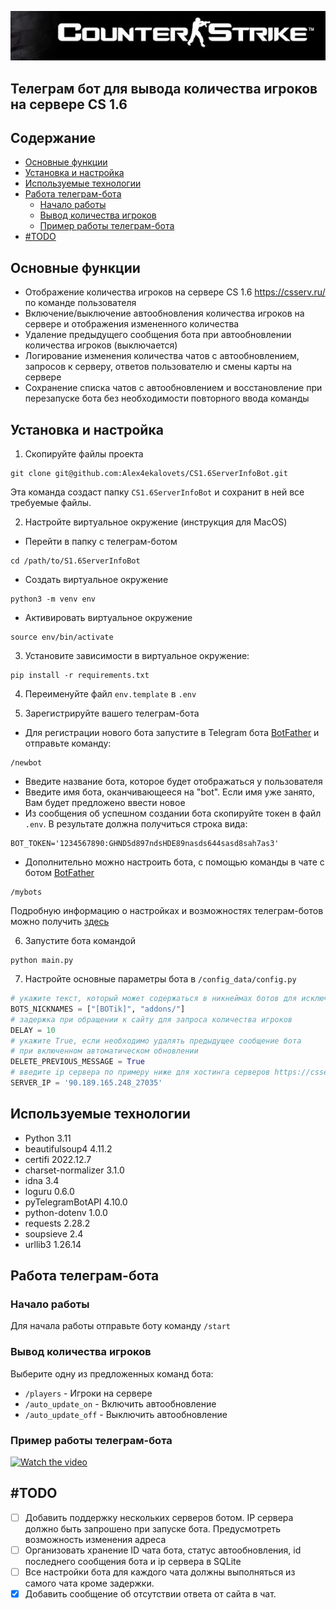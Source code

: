 ![](images/logo.jpg)
## Телеграм бот для вывода количества игроков на сервере CS 1.6
## Содержание
<!-- TOC -->
  * [Основные функции](#основные-функции)
  * [Установка и настройка](#установка-и-настройка)
  * [Используемые технологии](#используемые-технологии)
  * [Работа телеграм-бота](#работа-телеграм-бота)
    * [Начало работы](#начало-работы)
    * [Вывод количества игроков](#вывод-количества-игроков)
    * [Пример работы телеграм-бота](#пример-работы-телеграм-бота)
  * [#TODO](#todo)
<!-- TOC -->


## Основные функции

* Отображение количества игроков на сервере CS 1.6 https://csserv.ru/ по команде пользователя 
* Включение/выключение автообновления количества игроков на сервере и отображения измененного количества
* Удаление предыдущего сообщения бота при автообновлении количества игроков (выключается)
* Логирование изменения количества чатов с автообновлением, запросов к серверу, ответов пользователю и смены карты на сервере
* Сохранение списка чатов с автообновлением и восстановление при перезапуске бота без необходимости повторного ввода команды

## Установка и настройка

1. Скопируйте файлы проекта
```commandline
git clone git@github.com:Alex4ekalovets/CS1.6ServerInfoBot.git
```
Эта команда создаст папку `СS1.6ServerInfoBot`  и сохранит в ней все требуемые файлы.

2. Настройте виртуальное окружение (инструкция для MacOS)

* Перейти в папку с телеграм-ботом
```commandline
cd /path/to/S1.6ServerInfoBot
```
* Создать виртуальное окружение
```commandline
python3 -m venv env
```
* Активировать виртуальное окружение
```commandline
source env/bin/activate
```
3. Установите зависимости в виртуальное окружение:
```commandline
pip install -r requirements.txt
```
4. Переименуйте файл `env.template` в `.env`

5. Зарегистрируйте вашего телеграм-бота
* Для регистрации нового бота запустите в Telegram бота [BotFather](https://t.me/botfather) и отправьте команду:
```commandline
/newbot
```
* Введите название бота, которое будет отображаться у пользователя
* Введите имя бота, оканчивающееся на "bot".
Если имя уже занято, Вам будет предложено ввести новое
* Из сообщения об успешном создании бота скопируйте токен в файл `.env`. В результате должна получиться строка вида:
```dotenv
BOT_TOKEN='1234567890:GHND5d897ndsHDE89nasds644sasd8sah7as3'
```
* Дополнительно можно настроить бота, с помощью команды в чате с ботом [BotFather](https://t.me/botfather)
```commandline
/mybots
```
Подробную информацию о настройках и возможностях телеграм-ботов можно получить [здесь](https://core.telegram.org/bots#6-botfather)

6. Запустите бота командой
```commandline
python main.py
```

7. Настройте основные параметры бота в `/config_data/config.py`
```python
# укажите текст, который может содержаться в никнеймах ботов для исключения
BOTS_NICKNAMES = ["[BOTik]", "addons/"]
# задержка при обращении к сайту для запроса количества игроков
DELAY = 10
# укажите True, если необходимо удалять предыдущее сообщение бота 
# при включенном автоматическом обновлении
DELETE_PREVIOUS_MESSAGE = True
# введите ip сервера по примеру ниже для хостинга серверов https://csserv.ru/
SERVER_IP = '90.189.165.248_27035'
```

## Используемые технологии
* Python 3.11
* beautifulsoup4 4.11.2
* certifi 2022.12.7
* charset-normalizer 3.1.0
* idna 3.4
* loguru 0.6.0
* pyTelegramBotAPI 4.10.0
* python-dotenv 1.0.0
* requests 2.28.2
* soupsieve 2.4
* urllib3 1.26.14

## Работа телеграм-бота
### Начало работы
Для начала работы отправьте боту команду `/start`

### Вывод количества игроков
Выберите одну из предложенных команд бота:
* `/players` - Игроки на сервере
* `/auto_update_on` - Включить автообновление
* `/auto_update_off` - Выключить автообновление


### Пример работы телеграм-бота  
[![Watch the video](https://img.youtube.com/vi/JCR1ZzCttuA/maxresdefault.jpg)](https://youtube.com/shorts/JCR1ZzCttuA?feature=share)

## #TODO
- [ ] Добавить поддержку нескольких серверов ботом. IP сервера должно 
быть запрошено при запуске бота. Предусмотреть возможность изменения адреса
- [ ] Организовать хранение ID чата бота, статус автообновления, id последнего сообщения бота и ip сервера в SQLite
- [ ] Все настройки бота для каждого чата должны выполняться из самого чата кроме задержки. 
- [x] Добавить сообщение об отсутствии ответа от сайта в чат.

